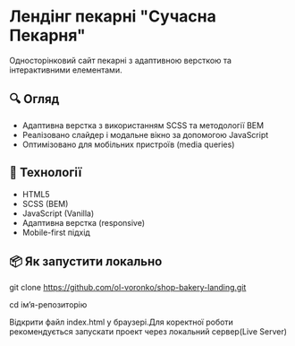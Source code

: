 # Лендінг пекарні "Сучасна Пекарня"

Односторінковий сайт пекарні з адаптивною версткою та інтерактивними елементами.

## 🔍 Огляд

- Адаптивна верстка з використанням SCSS та методології BEM
- Реалізовано слайдер і модальне вікно за допомогою JavaScript
- Оптимізовано для мобільних пристроїв (media queries)

## 🧰 Технології

- HTML5
- SCSS (BEM)
- JavaScript (Vanilla)
- Адаптивна верстка (responsive)
- Mobile-first підхід

## 📦 Як запустити локально

git clone https://github.com/ol-voronko/shop-bakery-landing.git

cd ім’я-репозиторію

Відкрити файл index.html у браузері.Для коректної роботи рекомендується запускати проект через локальний сервер(Live Server)
